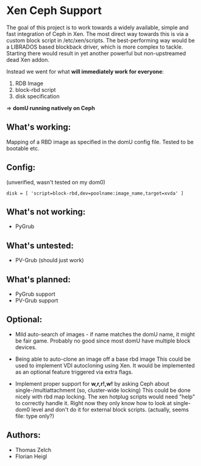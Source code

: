 # Xen Ceph Support

The goal of this project is to work towards a widely available, simple and fast integration of 
Ceph in Xen.
The most direct way towards this is via a custom block script in /etc/xen/scripts.
The best-performing way would be a LIBRADOS based blockback driver, which is more complex to tackle.
Starting there would result in yet another powerful but non-upstreamed dead Xen addon. 


Instead we went for what __will immediately work for everyone__:


1. RDB Image 
2. block-rbd script 
3. disk specification 

=> __domU running natively on Ceph__



## What's working:

 Mapping of a RBD image as specified in the domU config file. Tested to be bootable etc.

## Config:
 (unverified, wasn't tested on my dom0)

`disk = [ 'script=block-rbd,dev=poolname:image_name,target=xvda' ]`

## What's not working:

* PyGrub


## What's untested:

* PV-Grub   (should just work)


## What's planned:

* PyGrub support
* PV-Grub support


## Optional:

*  Mild auto-search of images - if name matches the domU name, it might be fair game. Probably no good since most domU have multiple block devices.

*  Being able to auto-clone an image off a base rbd image
     This could be used to implement VDI autocloning using Xen. It would be implemented as an optional feature triggered via extra flags.

*  Implement proper support for __w,r,r!,w!__ by asking Ceph about single-/multiattachment (so, cluster-wide locking)
     This could be done nicely with rbd map locking. The xen hotplug scripts would need "help" to correctly handle it. Right now they only know how to look at single-dom0 level and don't do it for external block scripts. (actually, seems file: type only?)


## Authors:

* Thomas Zelch
* Florian Heigl


